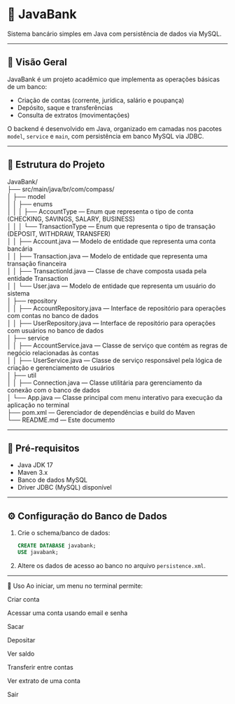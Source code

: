 # 🏦 JavaBank

Sistema bancário simples em Java com persistência de dados via MySQL.

---

## 🎯 Visão Geral

JavaBank é um projeto acadêmico que implementa as operações básicas de um banco:
- Criação de contas (corrente, jurídica, salário e poupança)
- Depósito, saque e transferências
- Consulta de extratos (movimentações)

O backend é desenvolvido em Java, organizado em camadas nos pacotes `model`, `service` e `main`, com persistência em banco MySQL via JDBC.

---

## 📂 Estrutura do Projeto
JavaBank/  
├── src/main/java/br/com/compass/  
│   ├── model  
│   │   ├── enums  
│   │   │   ├── AccountType — Enum que representa o tipo de conta (CHECKING, SAVINGS, SALARY, BUSINESS)  
│   │   │   └── TransactionType — Enum que representa o tipo de transação (DEPOSIT, WITHDRAW, TRANSFER)  
│   │   ├── Account.java — Modelo de entidade que representa uma conta bancária  
│   │   ├── Transaction.java — Modelo de entidade que representa uma transação financeira  
│   │   ├── TransactionId.java — Classe de chave composta usada pela entidade Transaction  
│   │   └── User.java — Modelo de entidade que representa um usuário do sistema  
│   ├── repository  
│   │   ├── AccountRepository.java — Interface de repositório para operações com contas no banco de dados  
│   │   ├── UserRepository.java — Interface de repositório para operações com usuários no banco de dados  
│   ├── service  
│   │   ├── AccountService.java — Classe de serviço que contém as regras de negócio relacionadas às contas  
│   │   ├── UserService.java — Classe de serviço responsável pela lógica de criação e gerenciamento de usuários  
│   ├── util  
│   │   ├── Connection.java — Classe utilitária para gerenciamento da conexão com o banco de dados  
│   └── App.java — Classe principal com menu interativo para execução da aplicação no terminal  
├── pom.xml — Gerenciador de dependências e build do Maven  
└── README.md — Este documento  

---


## 🚀 Pré-requisitos

- Java JDK 17
- Maven 3.x
- Banco de dados MySQL
- Driver JDBC (MySQL) disponível

---

## ⚙️ Configuração do Banco de Dados

1. Crie o schema/banco de dados:
   ```sql
   CREATE DATABASE javabank;
   USE javabank;

2. Altere os dados de acesso ao banco no arquivo `persistence.xml`.
---


🧭 Uso
Ao iniciar, um menu no terminal permite:

Criar conta

Acessar uma conta usando email e senha

Sacar

Depositar

Ver saldo

Transferir entre contas

Ver extrato de uma conta

Sair
